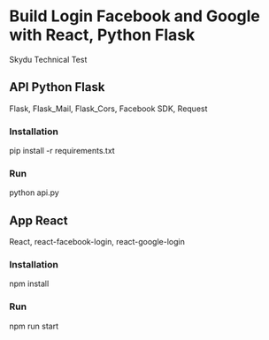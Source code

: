 # Build Login Facebook and Google with React, Python Flask
Skydu Technical Test

## API Python Flask
Flask, Flask_Mail, Flask_Cors, Facebook SDK, Request

### Installation
pip install -r requirements.txt

### Run
python api.py

## App React
React, react-facebook-login, react-google-login 

### Installation
npm install

### Run
npm run start